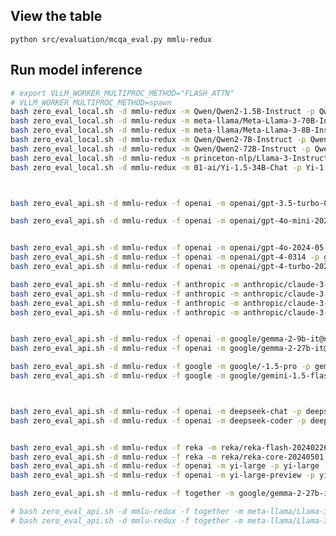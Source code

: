 <!-- 
# bash zero_eval_local.sh -d mmlu-redux -m yuchenlin/Rex-v0.1-1.5B -p Rex-v0.1-1.5B -s 4 
 -->

## View the table 

`python src/evaluation/mcqa_eval.py mmlu-redux`

## Run model inference 

```bash 
# export VLLM_WORKER_MULTIPROC_METHOD="FLASH_ATTN"
# VLLM_WORKER_MULTIPROC_METHOD=spawn 
bash zero_eval_local.sh -d mmlu-redux -m Qwen/Qwen2-1.5B-Instruct -p Qwen2-1.5B-Instruct -s 4 
bash zero_eval_local.sh -d mmlu-redux -m meta-llama/Meta-Llama-3-70B-Instruct -p Meta-Llama-3-70B-Instruct -s 1 
bash zero_eval_local.sh -d mmlu-redux -m meta-llama/Meta-Llama-3-8B-Instruct -p Meta-Llama-3-8B-Instruct -s 4
bash zero_eval_local.sh -d mmlu-redux -m Qwen/Qwen2-7B-Instruct -p Qwen2-7B-Instruct -s 4 
bash zero_eval_local.sh -d mmlu-redux -m Qwen/Qwen2-72B-Instruct -p Qwen2-72B-Instruct -s 1
bash zero_eval_local.sh -d mmlu-redux -m princeton-nlp/Llama-3-Instruct-8B-SimPO-v0.2 -p Llama-3-Instruct-8B-SimPO-v0.2 -s 4
bash zero_eval_local.sh -d mmlu-redux -m 01-ai/Yi-1.5-34B-Chat -p Yi-1.5-34B-Chat -s 1
```

<!-- 
# pip install flashinfer -i https://flashinfer.ai/whl/cu118/torch2.3/
# export VLLM_WORKER_MULTIPROC_METHOD=spawn 
# export VLLM_ATTENTION_BACKEND=FLASHINFER; bash zero_eval_local.sh -d mmlu-redux -m google/gemma-2-9b-it -p gemma-2-9b-it -s 4  -b 1
# export VLLM_WORKER_MULTIPROC_METHOD=spawn; export VLLM_ATTENTION_BACKEND=FLASHINFER; bash zero_eval_local.sh -d mmlu-redux -m google/gemma-2-27b-it -p gemma-2-27b-it -s 1
-->



```bash


bash zero_eval_api.sh -d mmlu-redux -f openai -m openai/gpt-3.5-turbo-0125 -p gpt-3.5-turbo-0125 -s 8

bash zero_eval_api.sh -d mmlu-redux -f openai -m openai/gpt-4o-mini-2024-07-18 -p gpt-4o-mini-2024-07-18 -s 8


bash zero_eval_api.sh -d mmlu-redux -f openai -m openai/gpt-4o-2024-05-13 -p gpt-4o-2024-05-13 -s 8 
bash zero_eval_api.sh -d mmlu-redux -f openai -m openai/gpt-4-0314 -p gpt-4-0314 -s 8
bash zero_eval_api.sh -d mmlu-redux -f openai -m openai/gpt-4-turbo-2024-04-09 -p gpt-4-turbo-2024-04-09 -s 8 

bash zero_eval_api.sh -d mmlu-redux -f anthropic -m anthropic/claude-3-5-sonnet-20240620 -p claude-3-5-sonnet-20240620 -s 8 
bash zero_eval_api.sh -d mmlu-redux -f anthropic -m anthropic/claude-3-haiku-20240307 -p claude-3-haiku-20240307 -s 8
bash zero_eval_api.sh -d mmlu-redux -f anthropic -m anthropic/claude-3-opus-20240229 -p claude-3-opus-20240229 -s 8
bash zero_eval_api.sh -d mmlu-redux -f anthropic -m anthropic/claude-3-sonnet-20240229 -p claude-3-sonnet-20240229 -s 8


bash zero_eval_api.sh -d mmlu-redux -f openai -m google/gemma-2-9b-it@nvidia -p gemma-2-9b-it@nvidia -s 8
bash zero_eval_api.sh -d mmlu-redux -f openai -m google/gemma-2-27b-it@nvidia -p gemma-2-27b-it@nvidia -s 8

bash zero_eval_api.sh -d mmlu-redux -f google -m google/-1.5-pro -p gemini-1.5-pro -s 8
bash zero_eval_api.sh -d mmlu-redux -f google -m google/gemini-1.5-flash -p gemini-1.5-flash -s 8



bash zero_eval_api.sh -d mmlu-redux -f openai -m deepseek-chat -p deepseek-chat -s 8
bash zero_eval_api.sh -d mmlu-redux -f openai -m deepseek-coder -p deepseek-coder -s 8


bash zero_eval_api.sh -d mmlu-redux -f reka -m reka/reka-flash-20240226 -p reka-flash-20240226 -s 8
bash zero_eval_api.sh -d mmlu-redux -f reka -m reka/reka-core-20240501 -p reka-core-20240501 -s 8
bash zero_eval_api.sh -d mmlu-redux -f openai -m yi-large -p yi-large -s 8
bash zero_eval_api.sh -d mmlu-redux -f openai -m yi-large-preview -p yi-large-preview -s 8

bash zero_eval_api.sh -d mmlu-redux -f together -m google/gemma-2-27b-it@together -p gemma-2-27b-it@together -s 8

# bash zero_eval_api.sh -d mmlu-redux -f together -m meta-llama/Llama-3-70b-chat-hf -p Llama-3-70b-chat-hf -s 8
# bash zero_eval_api.sh -d mmlu-redux -f together -m meta-llama/Llama-3-8B-chat-hf -p Llama-3-8B-chat-hf -s 8

```

 
